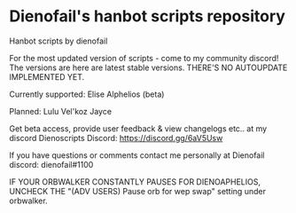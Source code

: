 # Dienofail's hanbot scripts repository
Hanbot scripts by dienofail

For the most updated version of scripts - come to my community discord! The versions are here are latest stable versions. THERE'S NO AUTOUPDATE IMPLEMENTED YET. 

Currently supported:
Elise
Alphelios (beta)

Planned:
Lulu
Vel'koz
Jayce

Get beta access, provide user feedback & view changelogs etc.. at my discord
Dienoscripts Discord: https://discord.gg/6aV5Usw

If you have questions or comments contact me personally at 
Dienofail discord: dienofail#1100

IF YOUR ORBWALKER CONSTANTLY PAUSES FOR DIENOAPHELIOS, UNCHECK THE "(ADV USERS) Pause orb for wep swap" setting under orbwalker. 